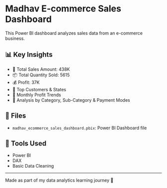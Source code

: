 # Madhav E-commerce Sales Dashboard

This Power BI dashboard analyzes sales data from an e-commerce business.

## 📊 Key Insights

- 💸 Total Sales Amount: 438K
- 📦 Total Quantity Sold: 5615
- 💰 Profit: 37K
- 👤 Top Customers & States
- 📅 Monthly Profit Trends
- 📂 Analysis by Category, Sub-Category & Payment Modes

## 📁 Files

- `madhav_ecommerce_sales_dashboard.pbix`: Power BI Dashboard file

## 🔧 Tools Used

- Power BI
- DAX
- Basic Data Cleaning

---

Made as part of my data analytics learning journey 🚀
